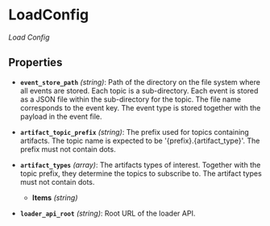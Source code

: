 # LoadConfig


*Load Config*


## Properties


- **`event_store_path`** *(string)*: Path of the directory on the file system where all events are stored. Each topic is a sub-directory. Each event is stored as a JSON file within the sub-directory for the topic. The file name corresponds to the event key. The event type is stored together with the payload in the event file.

- **`artifact_topic_prefix`** *(string)*: The prefix used for topics containing artifacts. The topic name is expected to be '{prefix}.{artifact_type}'. The prefix must not contain dots.

- **`artifact_types`** *(array)*: The artifacts types of interest. Together with the topic prefix, they determine the topics to subscribe to. The artifact types must not contain dots.

  - **Items** *(string)*

- **`loader_api_root`** *(string)*: Root URL of the loader API.
